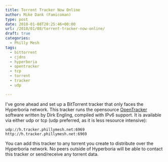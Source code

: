 ```yaml
---
title: Torrent Tracker Now Online
author: Mike Dank (Famicoman)
type: post
date: 2018-01-08T20:25:46+00:00
url: /2018/01/08/torrent-tracker-now-online/
draft: true
categories:
  - Philly Mesh
tags:
  - bittorrent
  - cjdns
  - hyperboria
  - opentracker
  - tcp
  - torrent
  - tracker
  - udp

---
```

I've gone ahead and set up a BitTorrent tracker that only faces the Hyperboria network. This tracker runs the opensource [OpenTracker][1] software written by Dirk Engling, compiled with IPv6 support. It is available via either udp or tcp (udp preferred, as it is less resource intensive):

```
udp://h.tracker.phillymesh.net:6969 
http://h.tracker.phillymesh.net:6969
```

You can add this tracker to any torrent you create to distribute over the Hyperboria network. No peers outside of Hyperboria will be able to contact this tracker or send/receive any torrent data.

 [1]: http://erdgeist.org/arts/software/opentracker/